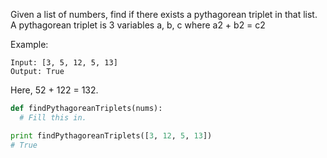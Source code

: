 Given a list of numbers, find if there exists a pythagorean triplet in that list. A pythagorean triplet is 3 variables a, b, c where a2 + b2 = c2

Example:

```
Input: [3, 5, 12, 5, 13]
Output: True
```

Here, 52 + 122 = 132.


```python
def findPythagoreanTriplets(nums):
  # Fill this in.

print findPythagoreanTriplets([3, 12, 5, 13])
# True
```